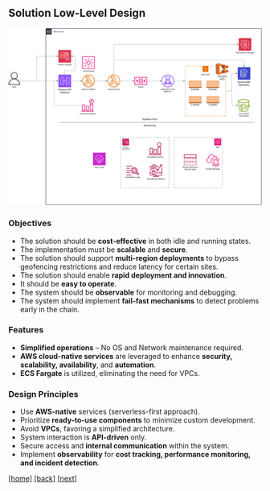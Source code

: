 ## Solution Low-Level Design  

![solLLD.svg](solLLD.svg)  

### Objectives  

- The solution should be **cost-effective** in both idle and running states.  
- The implementation must be **scalable** and **secure**.  
- The solution should support **multi-region deployments** to bypass geofencing restrictions and reduce latency for certain sites.  
- The solution should enable **rapid deployment and innovation**.  
- It should be **easy to operate**.  
- The system should be **observable** for monitoring and debugging.  
- The system should implement **fail-fast mechanisms** to detect problems early in the chain.  

### Features  

- **Simplified operations** – No OS and Network maintenance required.  
- **AWS cloud-native services** are leveraged to enhance **security, scalability, availability**, and **automation**.  
- **ECS Fargate** is utilized, eliminating the need for VPCs.  

### Design Principles  

- Use **AWS-native** services (serverless-first approach).  
- Prioritize **ready-to-use components** to minimize custom development.  
- Avoid **VPCs**, favoring a simplified architecture.  
- System interaction is **API-driven** only.  
- Secure access and **internal communication** within the system.  
- Implement **observability** for **cost tracking, performance monitoring, and incident detection**.  

[[home]](../README.md)
[[back]](solutionHLD.md)
[[next]](developmentHLD.md)  